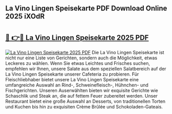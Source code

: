 ## La Vino Lingen Speisekarte PDF Download Online 2025 iXOdR

# <h2><a href="http://gce6jf.nevu.top/?p=La+Vino+Lingen+Speisekarte">🔗 👉🔴 La Vino Lingen Speisekarte 2025 PDF</a></h2>

[![La Vino Lingen Speisekarte 2025 PDF](https://i.imgur.com/dBaPXMq.png)](http://gce6jf.nevu.top/?p=La+Vino+Lingen+Speisekarte)
Die La Vino Lingen Speisekarte ist nicht nur eine Liste von Gerichten, sondern auch die Möglichkeit, etwas Leckeres zu wählen. Wenn Sie etwas Leichtes und Frisches suchen, empfehlen wir Ihnen, unsere Salate aus dem speziellen Salatbereich auf der La Vino Lingen Speisekarte unserer Cafeteria zu probieren. Für Fleischliebhaber bietet unsere La Vino Lingen Speisekarte eine umfangreiche Auswahl an Rind-, Schweinefleisch-, Hühnchen- und Fischgerichten. Unseren Auserwählten bieten wir exquisite Gerichte wie Schaschlik und Steak an, die auf fettem Feuer zubereitet werden. Unser Restaurant bietet eine große Auswahl an Desserts, von traditionellen Torten und Kuchen bis hin zu exquisiten Crème Brûlée und Schokoladen-Gateais.
